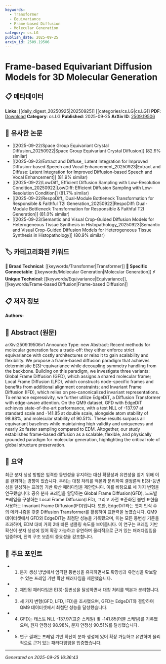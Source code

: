```yaml
---
keywords:
  - Transformer
  - Equivariance
  - Frame-based Diffusion
  - Molecular Generation
category: cs.LG
publish_date: 2025-09-25
arxiv_id: 2509.19506
---
```


<!-- KEYWORD_LINKING_METADATA:
{
  "processed_timestamp": "2025-09-25T16:36:43.250321",
  "vocabulary_version": "1.0",
  "selected_keywords": [
    "Transformer",
    "Equivariance",
    "Frame-based Diffusion",
    "Molecular Generation"
  ],
  "rejected_keywords": [],
  "similarity_scores": {
    "Transformer": 0.85,
    "Equivariance": 0.78,
    "Frame-based Diffusion": 0.8,
    "Molecular Generation": 0.82
  },
  "extraction_method": "AI_prompt_based",
  "budget_applied": true,
  "candidates_json": {
    "candidates": [
      {
        "surface": "Diffusion Transformer",
        "canonical": "Transformer",
        "aliases": [
          "EdgeDiT"
        ],
        "category": "broad_technical",
        "rationale": "Transformers are a foundational architecture in machine learning, and linking to them can enhance understanding of the diffusion model's architecture.",
        "novelty_score": 0.45,
        "connectivity_score": 0.9,
        "specificity_score": 0.6,
        "link_intent_score": 0.85
      },
      {
        "surface": "E(3)-equivariance",
        "canonical": "Equivariance",
        "aliases": [
          "E(3) symmetry"
        ],
        "category": "unique_technical",
        "rationale": "E(3)-equivariance is a specific type of symmetry important in molecular generation, providing a unique technical aspect to link.",
        "novelty_score": 0.7,
        "connectivity_score": 0.65,
        "specificity_score": 0.8,
        "link_intent_score": 0.78
      },
      {
        "surface": "Global Frame Diffusion",
        "canonical": "Frame-based Diffusion",
        "aliases": [
          "GFD",
          "Local Frame Diffusion",
          "Invariant Frame Diffusion"
        ],
        "category": "unique_technical",
        "rationale": "Frame-based diffusion is central to the paper's methodology, offering a unique approach to molecular generation.",
        "novelty_score": 0.75,
        "connectivity_score": 0.7,
        "specificity_score": 0.85,
        "link_intent_score": 0.8
      },
      {
        "surface": "Molecular Generation",
        "canonical": "Molecular Generation",
        "aliases": [
          "3D Molecular Generation"
        ],
        "category": "specific_connectable",
        "rationale": "Molecular generation is a specific application area that connects to broader research in computational chemistry and drug discovery.",
        "novelty_score": 0.5,
        "connectivity_score": 0.85,
        "specificity_score": 0.75,
        "link_intent_score": 0.82
      }
    ],
    "ban_list_suggestions": [
      "method",
      "performance",
      "experiment"
    ]
  },
  "decisions": [
    {
      "candidate_surface": "Diffusion Transformer",
      "resolved_canonical": "Transformer",
      "decision": "linked",
      "scores": {
        "novelty": 0.45,
        "connectivity": 0.9,
        "specificity": 0.6,
        "link_intent": 0.85
      }
    },
    {
      "candidate_surface": "E(3)-equivariance",
      "resolved_canonical": "Equivariance",
      "decision": "linked",
      "scores": {
        "novelty": 0.7,
        "connectivity": 0.65,
        "specificity": 0.8,
        "link_intent": 0.78
      }
    },
    {
      "candidate_surface": "Global Frame Diffusion",
      "resolved_canonical": "Frame-based Diffusion",
      "decision": "linked",
      "scores": {
        "novelty": 0.75,
        "connectivity": 0.7,
        "specificity": 0.85,
        "link_intent": 0.8
      }
    },
    {
      "candidate_surface": "Molecular Generation",
      "resolved_canonical": "Molecular Generation",
      "decision": "linked",
      "scores": {
        "novelty": 0.5,
        "connectivity": 0.85,
        "specificity": 0.75,
        "link_intent": 0.82
      }
    }
  ]
}
-->

# Frame-based Equivariant Diffusion Models for 3D Molecular Generation

## 📋 메타데이터

**Links**: [[daily_digest_20250925|20250925]] [[categories/cs.LG|cs.LG]]
**PDF**: [Download](https://arxiv.org/pdf/2509.19506.pdf)
**Category**: cs.LG
**Published**: 2025-09-25
**ArXiv ID**: [2509.19506](https://arxiv.org/abs/2509.19506)

## 🔗 유사한 논문
- [[2025-09-22/Space Group Equivariant Crystal Diffusion_20250922|Space Group Equivariant Crystal Diffusion]] (82.9% similar)
- [[2025-09-23/Extract and Diffuse_ Latent Integration for Improved Diffusion-based Speech and Vocal Enhancement_20250923|Extract and Diffuse: Latent Integration for Improved Diffusion-based Speech and Vocal Enhancement]] (81.9% similar)
- [[2025-09-22/LowDiff_ Efficient Diffusion Sampling with Low-Resolution Condition_20250922|LowDiff: Efficient Diffusion Sampling with Low-Resolution Condition]] (81.7% similar)
- [[2025-09-22/RespoDiff_ Dual-Module Bottleneck Transformation for Responsible & Faithful T2I Generation_20250922|RespoDiff: Dual-Module Bottleneck Transformation for Responsible & Faithful T2I Generation]] (81.0% similar)
- [[2025-09-23/Semantic and Visual Crop-Guided Diffusion Models for Heterogeneous Tissue Synthesis in Histopathology_20250923|Semantic and Visual Crop-Guided Diffusion Models for Heterogeneous Tissue Synthesis in Histopathology]] (80.9% similar)

## 🏷️ 카테고리화된 키워드
**🧠 Broad Technical**: [[keywords/Transformer|Transformer]]
**🔗 Specific Connectable**: [[keywords/Molecular Generation|Molecular Generation]]
**⚡ Unique Technical**: [[keywords/Equivariance|Equivariance]], [[keywords/Frame-based Diffusion|Frame-based Diffusion]]

## 📋 저자 정보

**Authors:** 

## 📄 Abstract (원문)

arXiv:2509.19506v1 Announce Type: new 
Abstract: Recent methods for molecular generation face a trade-off: they either enforce strict equivariance with costly architectures or relax it to gain scalability and flexibility. We propose a frame-based diffusion paradigm that achieves deterministic E(3)-equivariance while decoupling symmetry handling from the backbone. Building on this paradigm, we investigate three variants: Global Frame Diffusion (GFD), which assigns a shared molecular frame; Local Frame Diffusion (LFD), which constructs node-specific frames and benefits from additional alignment constraints; and Invariant Frame Diffusion (IFD), which relies on pre-canonicalized invariant representations. To enhance expressivity, we further utilize EdgeDiT, a Diffusion Transformer with edge-aware attention.
  On the QM9 dataset, GFD with EdgeDiT achieves state-of-the-art performance, with a test NLL of -137.97 at standard scale and -141.85 at double scale, alongside atom stability of 98.98%, and molecular stability of 90.51%. These results surpass all equivariant baselines while maintaining high validity and uniqueness and nearly 2x faster sampling compared to EDM. Altogether, our study establishes frame-based diffusion as a scalable, flexible, and physically grounded paradigm for molecular generation, highlighting the critical role of global structure preservation.

## 📝 요약

최근 분자 생성 방법은 엄격한 등변성을 유지하는 대신 확장성과 유연성을 얻기 위해 이를 완화하는 경향이 있습니다. 우리는 대칭 처리를 백본과 분리하여 결정론적 E(3)-등변성을 달성하는 프레임 기반 확산 패러다임을 제안합니다. 이를 바탕으로 세 가지 변형을 연구했습니다: 공유 분자 프레임을 할당하는 Global Frame Diffusion(GFD), 노드별 프레임을 구성하는 Local Frame Diffusion(LFD), 그리고 사전 표준화된 불변 표현을 사용하는 Invariant Frame Diffusion(IFD)입니다. 또한, EdgeDiT라는 엣지 인식 주의 메커니즘을 갖춘 Diffusion Transformer를 활용하여 표현력을 높였습니다. QM9 데이터셋에서 GFD와 EdgeDiT는 최첨단 성능을 기록했으며, 이는 모든 등변성 기준을 초과하며, EDM 대비 거의 2배 빠른 샘플링 속도를 보여줍니다. 이 연구는 프레임 기반 확산이 분자 생성에 있어 확장 가능하고 유연하며 물리적으로 근거 있는 패러다임임을 입증하며, 전역 구조 보존의 중요성을 강조합니다.

## 🎯 주요 포인트

- 1. 분자 생성 방법에서 엄격한 등변성을 유지하면서도 확장성과 유연성을 확보할 수 있는 프레임 기반 확산 패러다임을 제안했습니다.
- 2. 제안된 패러다임은 E(3)-등변성을 달성하면서 대칭 처리를 백본과 분리합니다.
- 3. 세 가지 변형(GFD, LFD, IFD)을 조사했으며, GFD는 EdgeDiT와 결합하여 QM9 데이터셋에서 최첨단 성능을 달성했습니다.
- 4. GFD는 테스트 NLL -137.97(표준 스케일) 및 -141.85(더블 스케일)를 기록했으며, 원자 안정성 98.98%, 분자 안정성 90.51%를 달성했습니다.
- 5. 연구 결과는 프레임 기반 확산이 분자 생성에 있어 확장 가능하고 유연하며 물리적으로 근거 있는 패러다임임을 입증했습니다.


---

*Generated on 2025-09-25 16:36:43*